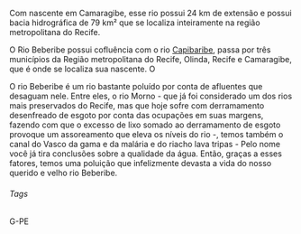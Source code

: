 
Com nascente em Camaragibe, esse rio possui 24 km de extensão e possui bacia hidrográfica de 79 km² que se localiza inteiramente na região metropolitana do Recife. 

O Rio Beberibe possui cofluência com  o rio [Capibaribe](rio_capibaribe), passa por três municípios da Região metropolitana do Recife, Olinda, Recife e Camaragibe, que é onde se localiza sua nascente. O

O rio Beberibe é um rio bastante poluído por conta de afluentes que desaguam nele. Entre eles, o rio Morno - que já foi considerado um dos rios mais preservados do Recife, mas que hoje sofre com derramamento desenfreado de esgoto por conta das ocupações em suas margens, fazendo com que o excesso de lixo somado ao derramamento de esgoto provoque um assoreamento que eleva os níveis do rio -, temos também o canal do Vasco da gama e da malária e do riacho lava tripas - Pelo nome você já tira conclusões sobre a qualidade da água. Então, graças a esses fatores, temos uma poluição que infelizmente devasta a vida do nosso querido e velho rio Beberibe.


###### Tags 
G-PE 